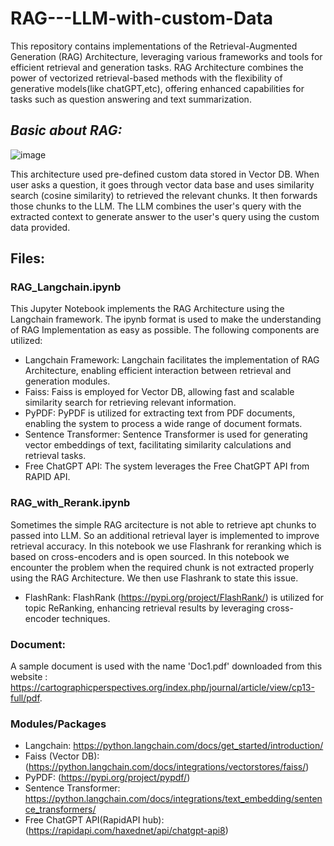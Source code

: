 # RAG---LLM-with-custom-Data

This repository contains implementations of the Retrieval-Augmented Generation (RAG) Architecture, leveraging various frameworks and tools for efficient retrieval and generation tasks. RAG Architecture combines the power of vectorized retrieval-based methods with the flexibility of generative models(like chatGPT,etc), offering enhanced capabilities for tasks such as question answering and text summarization.


## *Basic about RAG:*

![image](https://github.com/sidd-tech/RAG---LLM-with-custom-Data/assets/57222634/1dc3eb5c-268e-4a58-8f54-5e95f0c4a85c)

This architecture used pre-defined custom data stored in Vector DB. When user asks a question, it goes through vector data base and uses similarity search (cosine similarity) to retrieved the relevant chunks. It then forwards those chunks to the LLM. The LLM combines the user's query with the extracted context to generate answer to the user's query using the custom data provided.


## Files:
### RAG_Langchain.ipynb
This Jupyter Notebook implements the RAG Architecture using the Langchain framework. The ipynb format is used to make the understanding of RAG Implementation as easy as possible. The following components are utilized:

 * Langchain Framework: Langchain facilitates the implementation of RAG Architecture, enabling efficient interaction between retrieval and generation modules.
 * Faiss: Faiss is employed for Vector DB, allowing fast and scalable similarity search for retrieving relevant information.
 * PyPDF: PyPDF is utilized for extracting text from PDF documents, enabling the system to process a wide range of document formats.
 * Sentence Transformer: Sentence Transformer is used for generating vector embeddings of text, facilitating similarity calculations and retrieval tasks.
 * Free ChatGPT API: The system leverages the Free ChatGPT API from RAPID API.



### RAG_with_Rerank.ipynb
Sometimes the simple RAG arcitecture is not able to retrieve apt chunks to passed into LLM. So an additional retrieval layer is implemented to improve retrieval accuracy. In this notebook we use Flashrank for reranking which is based on cross-encoders and is open sourced.
In this notebook we encounter the problem when the required chunk is not extracted properly using the RAG Architecture. We then use Flashrank to state this issue.

 * FlashRank: FlashRank (https://pypi.org/project/FlashRank/) is utilized for topic ReRanking, enhancing retrieval results by leveraging cross-encoder techniques.


### Document:
A sample document is used with the name 'Doc1.pdf' downloaded from this website : https://cartographicperspectives.org/index.php/journal/article/view/cp13-full/pdf.


### Modules/Packages

 * Langchain: https://python.langchain.com/docs/get_started/introduction/
 * Faiss (Vector DB): (https://python.langchain.com/docs/integrations/vectorstores/faiss/)
 * PyPDF: (https://pypi.org/project/pypdf/)
 * Sentence Transformer: https://python.langchain.com/docs/integrations/text_embedding/sentence_transformers/
 * Free ChatGPT API(RapidAPI hub): (https://rapidapi.com/haxednet/api/chatgpt-api8)
